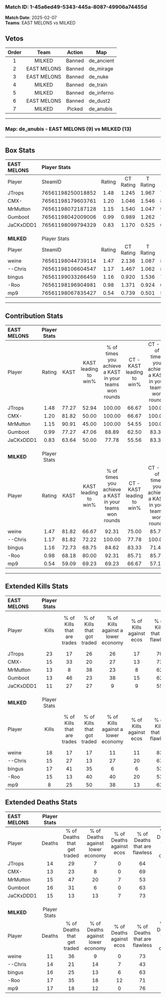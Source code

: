 ### Match ID: 1-45a6ed49-5343-445a-8087-49906a74455d  
**Match Date**: 2025-02-07  
**Teams**: EAST MELONS vs MILKED  

## Vetos  

| Order | Team | Action | Map |
| :---: | :--: | :----: | --- |
| 1 | MILKED | Banned | de_ancient |
| 2 | EAST MELONS | Banned | de_mirage |
| 3 | EAST MELONS | Banned | de_nuke |
| 4 | MILKED | Banned | de_train |
| 5 | MILKED | Banned | de_inferno |
| 6 | EAST MELONS | Banned | de_dust2 |
| 7 | MILKED | Picked | de_anubis |

---  

### **Map**: de_anubis - EAST MELONS (9) vs MILKED (13)  
---  

## Box Stats  

| **EAST MELONS** | Player Stats      |        |           |          |       |       |       |         |        |      |     |
| :- | :- | :-: | :-: | :-: | :-: | :-: | :-: | :-: | :-: | :-: | :-: |
| Player          | SteamID           | Rating | CT Rating | T Rating | KAST  |  ADR  | Kills | Assists | Deaths | K/D  | HS% |
| JTrops          | 76561198250018852 |  1.48  |   1.245   |  1.967   | 77.27 | 85.2  |  23   |    3    |   14   | 1.64 | 56  |
| CMX-            | 76561198179603761 |  1.20  |   1.046   |  1.546   | 81.82 | 75.0  |  15   |    6    |   13   | 1.15 | 40  |
| MrMutton        | 76561198072187128 |  1.15  |   1.540   |  1.047   | 90.91 | 75.6  |  13   |    7    |   15   | 0.87 | 23  |
| Gumboot         | 76561198042009006 |  0.99  |   0.989   |  1.262   | 77.27 | 69.1  |  13   |    4    |   16   | 0.81 | 53  |
| JaCKxDDD1       | 76561198099794329 |  0.83  |   1.170   |  0.525   | 63.64 | 67.3  |  11   |    4    |   15   | 0.73 | 36  |
|                 |                   |        |           |          |       |       |       |         |        |      |     |
|                 |                   |        |           |          |       |       |       |         |        |      |     |
|                 |                   |        |           |          |       |       |       |         |        |      |     |
| **MILKED**      | Player Stats      |        |           |          |       |       |       |         |        |      |     |
| Player          | SteamID           | Rating | CT Rating | T Rating | KAST  |  ADR  | Kills | Assists | Deaths | K/D  | HS% |
| weine           | 76561198044739114 |  1.47  |   2.136   |  1.087   | 81.82 | 100.7 |  18   |   10    |   11   | 1.64 | 38  |
| --Chris         | 76561198106604547 |  1.17  |   1.467   |  1.062   | 81.82 | 74.1  |  15   |    6    |   14   | 1.07 | 33  |
| bingus          | 76561199033266459 |  1.16  |   0.920   |  1.536   | 72.73 | 81.8  |  17   |    5    |   16   | 1.06 | 52  |
| -Roo            | 76561198196904981 |  0.98  |   1.371   |  0.924   | 68.18 | 69.6  |  15   |    5    |   17   | 0.88 | 40  |
| mp9             | 76561198067835427 |  0.54  |   0.739   |  0.501   | 59.09 | 38.3  |   8   |    4    |   17   | 0.47 | 12  |
---  

## Contribution Stats  

| **EAST MELONS** | Player Stats |       |                      |                                                        |                           |                                                             |                          |                                                            |
| :- | :-: | :-: | :-: | :-: | :-: | :-: | :-: | :-: |
| Player          |    Rating    | KAST  | KAST leading to win% | % of times you achieve a KAST in your teams won rounds | CT - KAST leading to win% | CT - % of times you achieve a KAST in your teams won rounds | T - KAST leading to win% | T - % of times you achieve a KAST in your teams won rounds |
| JTrops          |     1.48     | 77.27 |        52.94         |                         100.00                         |           66.67           |                           100.00                            |          37.50           |                           100.00                           |
| CMX-            |     1.20     | 81.82 |        50.00         |                         100.00                         |           66.67           |                           100.00                            |          33.33           |                           100.00                           |
| MrMutton        |     1.15     | 90.91 |        45.00         |                         100.00                         |           54.55           |                           100.00                            |          33.33           |                           100.00                           |
| Gumboot         |     0.99     | 77.27 |        47.06         |                         88.89                          |           62.50           |                            83.33                            |          33.33           |                           100.00                           |
| JaCKxDDD1       |     0.83     | 63.64 |        50.00         |                         77.78                          |           55.56           |                            83.33                            |          40.00           |                           66.67                            |
|                 |              |       |                      |                                                        |                           |                                                             |                          |                                                            |
|                 |              |       |                      |                                                        |                           |                                                             |                          |                                                            |
|                 |              |       |                      |                                                        |                           |                                                             |                          |                                                            |
| **MILKED**      | Player Stats |       |                      |                                                        |                           |                                                             |                          |                                                            |
| Player          |    Rating    | KAST  | KAST leading to win% | % of times you achieve a KAST in your teams won rounds | CT - KAST leading to win% | CT - % of times you achieve a KAST in your teams won rounds | T - KAST leading to win% | T - % of times you achieve a KAST in your teams won rounds |
| weine           |     1.47     | 81.82 |        66.67         |                         92.31                          |           75.00           |                            85.71                            |          60.00           |                           100.00                           |
| --Chris         |     1.17     | 81.82 |        72.22         |                         100.00                         |           77.78           |                           100.00                            |          66.67           |                           100.00                           |
| bingus          |     1.16     | 72.73 |        68.75         |                         84.62                          |           83.33           |                            71.43                            |          60.00           |                           100.00                           |
| -Roo            |     0.98     | 68.18 |        80.00         |                         92.31                          |           85.71           |                            85.71                            |          75.00           |                           100.00                           |
| mp9             |     0.54     | 59.09 |        69.23         |                         69.23                          |           66.67           |                            57.14                            |          71.43           |                           83.33                            |
---  

## Extended Kills Stats  

| **EAST MELONS** | Player Stats |                            |                            |                                    |                         |                              |                                 |                                       |                    |           |
| :- | :-: | :-: | :-: | :-: | :-: | :-: | :-: | :-: | :-: | :-: |
| Player          |    Kills     | % of Kills that are trades | % of Kills that got traded | % of Kills against a lower economy | % of Kills against ecos | % of Kills that are flawless | % of Kills that are close duels | % of Kills that are assisted by flash | Pistol Round Kills | AWP Kills |
| JTrops          |      23      |             17             |             26             |                 26                 |           17            |              70              |                0                |                   4                   |         6          |     8     |
| CMX-            |      15      |             33             |             20             |                 27                 |           13            |              73              |                7                |                   0                   |         1          |     0     |
| MrMutton        |      13      |             8              |             38             |                 23                 |            8            |              62              |                0                |                   0                   |         3          |     0     |
| Gumboot         |      13      |             46             |             23             |                 38                 |           15            |              62              |                0                |                  15                   |         0          |     0     |
| JaCKxDDD1       |      11      |             27             |             27             |                 9                  |            9            |              55              |                9                |                   0                   |         0          |     1     |
|                 |              |                            |                            |                                    |                         |                              |                                 |                                       |                    |           |
|                 |              |                            |                            |                                    |                         |                              |                                 |                                       |                    |           |
|                 |              |                            |                            |                                    |                         |                              |                                 |                                       |                    |           |
| **MILKED**      | Player Stats |                            |                            |                                    |                         |                              |                                 |                                       |                    |           |
| Player          |    Kills     | % of Kills that are trades | % of Kills that got traded | % of Kills against a lower economy | % of Kills against ecos | % of Kills that are flawless | % of Kills that are close duels | % of Kills that are assisted by flash | Pistol Round Kills | AWP Kills |
| weine           |      18      |             17             |             17             |                 11                 |           11            |              83              |                6                |                   0                   |         0          |    11     |
| --Chris         |      15      |             27             |             13             |                 27                 |           20            |              67              |                7                |                   0                   |         1          |     0     |
| bingus          |      17      |             41             |             35             |                 6                  |            6            |              53              |                0                |                  12                   |         1          |     0     |
| -Roo            |      15      |             13             |             40             |                 40                 |           20            |              53              |                7                |                   0                   |         3          |     0     |
| mp9             |      8       |             25             |             50             |                 38                 |           13            |              63              |                0                |                   0                   |         1          |     0     |
## Extended Deaths Stats  

| **EAST MELONS** | Player Stats |                             |                                   |                          |                               |                            |                           |               |
| :- | :-: | :-: | :-: | :-: | :-: | :-: | :-: | :-: |
| Player          |    Deaths    | % of Deaths that get traded | % of Deaths against lower economy | % of Deaths against ecos | % of Deaths that are flawless | % of Deaths that are close | % of Deaths while blinded | Deaths to AWP |
| JTrops          |      14      |             29              |                 7                 |            0             |              64               |             0              |             0             |       3       |
| CMX-            |      13      |             23              |                 8                 |            0             |              69               |             0              |             0             |       3       |
| MrMutton        |      15      |             47              |                20                 |            7             |              53               |             7              |             0             |       1       |
| Gumboot         |      16      |             31              |                 6                 |            0             |              63               |             6              |             6             |       1       |
| JaCKxDDD1       |      15      |             13              |                13                 |            7             |              73               |             7              |             7             |       3       |
|                 |              |                             |                                   |                          |                               |                            |                           |               |
|                 |              |                             |                                   |                          |                               |                            |                           |               |
|                 |              |                             |                                   |                          |                               |                            |                           |               |
| **MILKED**      | Player Stats |                             |                                   |                          |                               |                            |                           |               |
| Player          |    Deaths    | % of Deaths that get traded | % of Deaths against lower economy | % of Deaths against ecos | % of Deaths that are flawless | % of Deaths that are close | % of Deaths while blinded | Deaths to AWP |
| weine           |      11      |             36              |                 9                 |            0             |              73               |             9              |             0             |       1       |
| --Chris         |      14      |             21              |                14                 |            7             |              43               |             7              |             7             |       1       |
| bingus          |      16      |             25              |                13                 |            6             |              63               |             0              |             0             |       2       |
| -Roo            |      17      |             35              |                18                 |            12            |              71               |             0              |            12             |       3       |
| mp9             |      17      |             18              |                12                 |            0             |              76               |             0              |             0             |       2       |
